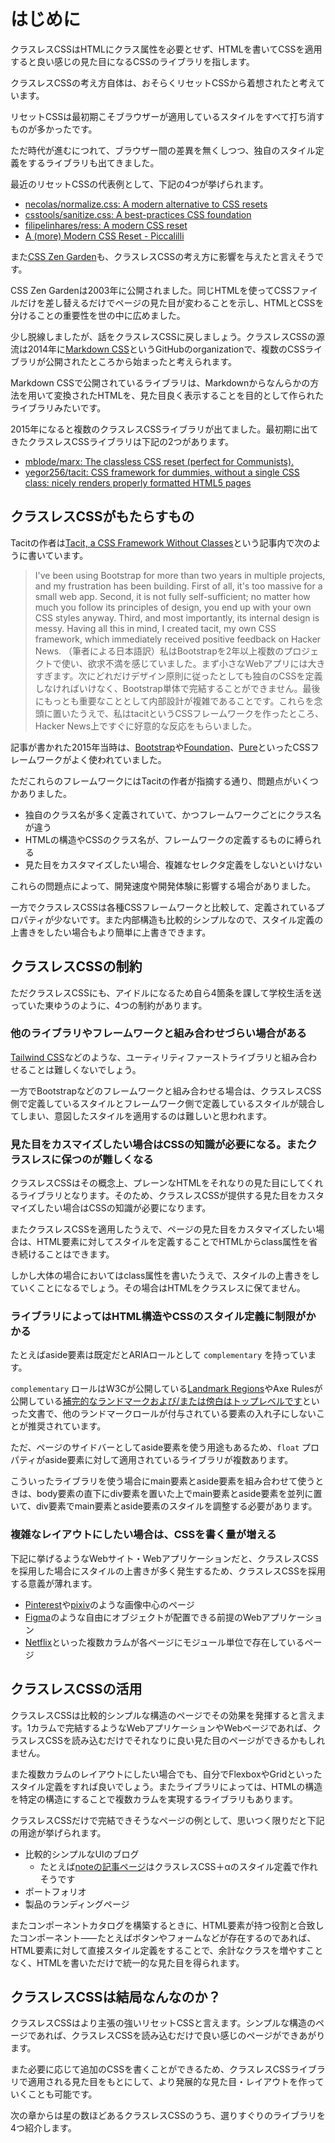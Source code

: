 # はじめに

クラスレスCSSはHTMLにクラス属性を必要とせず、HTMLを書いてCSSを適用すると良い感じの見た目になるCSSのライブラリを指します。

クラスレスCSSの考え方自体は、おそらくリセットCSSから着想されたと考えています。

リセットCSSは最初期こそブラウザーが適用しているスタイルをすべて打ち消すものが多かったです。

ただ時代が進むにつれて、ブラウザー間の差異を無くしつつ、独自のスタイル定義をするライブラリも出てきました。

最近のリセットCSSの代表例として、下記の4つが挙げられます。

- [necolas/normalize.css: A modern alternative to CSS resets](https://github.com/necolas/normalize.css)
- [csstools/sanitize.css: A best-practices CSS foundation](https://github.com/csstools/sanitize.css)
- [filipelinhares/ress: A modern CSS reset](https://github.com/filipelinhares/ress)
- [A (more) Modern CSS Reset - Piccalilli](https://piccalil.li/blog/a-more-modern-css-reset/)

また[CSS Zen Garden](https://www.csszengarden.com/)も、クラスレスCSSの考え方に影響を与えたと言えそうです。

CSS Zen Gardenは2003年に公開されました。同じHTMLを使ってCSSファイルだけを差し替えるだけでページの見た目が変わることを示し、HTMLとCSSを分けることの重要性を世の中に広めました。

少し脱線しましたが、話をクラスレスCSSに戻しましょう。クラスレスCSSの源流は2014年に[Markdown CSS](https://github.com/markdowncss)というGitHubのorganizationで、複数のCSSライブラリが公開されたところから始まったと考えられます。

Markdown CSSで公開されているライブラリは、Markdownからなんらかの方法を用いて変換されたHTMLを、見た目良く表示することを目的として作られたライブラリみたいです。

2015年になると複数のクラスレスCSSライブラリが出てました。最初期に出てきたクラスレスCSSライブラリは下記の2つがあります。

- [mblode/marx: The classless CSS reset (perfect for Communists).](https://github.com/mblode/marx)
- [yegor256/tacit: CSS framework for dummies, without a single CSS class: nicely renders properly formatted HTML5 pages](https://github.com/yegor256/tacit)

## クラスレスCSSがもたらすもの

Tacitの作者は[Tacit, a CSS Framework Without Classes](https://www.yegor256.com/2015/04/13/tacit-css-framework-for-dummies.html)という記事内で次のように書いています。

> I've been using Bootstrap for more than two years in multiple projects, and my frustration has been building. First of all, it's too massive for a small web app. Second, it is not fully self-sufficient; no matter how much you follow its principles of design, you end up with your own CSS styles anyway. Third, and most importantly, its internal design is messy. Having all this in mind, I created tacit, my own CSS framework, which immediately received positive feedback on Hacker News.
> （筆者による日本語訳）私はBootstrapを2年以上複数のプロジェクトで使い、欲求不満を感じていました。まず小さなWebアプリには大きすぎます。次にどれだけデザイン原則に従ったとしても独自のCSSを定義しなければいけなく、Bootstrap単体で完結することができません。最後にもっとも重要なこととして内部設計が複雑であることです。これらを念頭に置いたうえで、私はtacitというCSSフレームワークを作ったところ、Hacker News上ですぐに好意的な反応をもらいました。

記事が書かれた2015年当時は、[Bootstrap](https://getbootstrap.com/)や[Foundation](https://get.foundation/)、[Pure](https://purecss.io/)といったCSSフレームワークがよく使われていました。

ただこれらのフレームワークにはTacitの作者が指摘する通り、問題点がいくつかありました。

- 独自のクラス名が多く定義されていて、かつフレームワークごとにクラス名が違う
- HTMLの構造やCSSのクラス名が、フレームワークの定義するものに縛られる
- 見た目をカスタマイズしたい場合、複雑なセレクタ定義をしないといけない

これらの問題点によって、開発速度や開発体験に影響する場合がありました。

一方でクラスレスCSSは各種CSSフレームワークと比較して、定義されているプロパティが少ないです。また内部構造も比較的シンプルなので、スタイル定義の上書きをしたい場合もより簡単に上書きできます。

## クラスレスCSSの制約

ただクラスレスCSSにも、アイドルになるため自ら4箇条を課して学校生活を送っていた東ゆうのように、4つの制約があります。

### 他のライブラリやフレームワークと組み合わせづらい場合がある

[Tailwind CSS](https://tailwindcss.com/)などのような、ユーティリティファーストライブラリと組み合わせることは難しくないでしょう。

一方でBootstrapなどのフレームワークと組み合わせる場合は、クラスレスCSS側で定義しているスタイルとフレームワーク側で定義しているスタイルが競合してしまい、意図したスタイルを適用するのは難しいと思われます。

### 見た目をカスマイズしたい場合はCSSの知識が必要になる。またクラスレスに保つのが難しくなる

クラスレスCSSはその概念上、プレーンなHTMLをそれなりの見た目にしてくれるライブラリとなります。そのため、クラスレスCSSが提供する見た目をカスタマイズしたい場合はCSSの知識が必要になります。

またクラスレスCSSを適用したうえで、ページの見た目をカスタマイズしたい場合は、HTML要素に対してスタイルを定義することでHTMLからclass属性を省き続けることはできます。

しかし大体の場合においてはclass属性を書いたうえで、スタイルの上書きをしていくことになるでしょう。その場合はHTMLをクラスレスに保てません。

### ライブラリによってはHTML構造やCSSのスタイル定義に制限がかかる

たとえばaside要素は既定だとARIAロールとして `complementary` を持っています。

`complementary` ロールはW3Cが公開している[Landmark Regions](https://www.w3.org/WAI/ARIA/apg/practices/landmark-regions/)やAxe Rulesが公開している[補完的なランドマークおよび/または傍白はトップレベルです](https://dequeuniversity.com/rules/axe/4.1/landmark-complementary-is-top-level?lang=ja)といった文書で、他のランドマークロールが付与されている要素の入れ子にしないことが推奨されています。

ただ、ページのサイドバーとしてaside要素を使う用途もあるため、`float` プロパティがaside要素に対して適用されているライブラリが複数あります。

こういったライブラリを使う場合にmain要素とaside要素を組み合わせて使うときは、body要素の直下にdiv要素を置いた上でmain要素とaside要素を並列に置いて、div要素でmain要素とaside要素のスタイルを調整する必要があります。

### 複雑なレイアウトにしたい場合は、CSSを書く量が増える

下記に挙げるようなWebサイト・Webアプリケーションだと、クラスレスCSSを採用した場合にスタイルの上書きが多く発生するため、クラスレスCSSを採用する意義が薄れます。

- [Pinterest](https://jp.pinterest.com/)や[pixiv](https://www.pixiv.net/)のような画像中心のページ
- [Figma](https://www.figma.com/)のような自由にオブジェクトが配置できる前提のWebアプリケーション
- [Netflix](https://www.netflix.com/jp)といった複数カラムが各ページにモジュール単位で存在しているページ

## クラスレスCSSの活用

クラスレスCSSは比較的シンプルな構造のページでその効果を発揮すると言えます。1カラムで完結するようなWebアプリケーションやWebページであれば、クラスレスCSSを読み込むだけでそれなりに良い見た目のページができるかもしれません。

また複数カラムのレイアウトにしたい場合でも、自分でFlexboxやGridといったスタイル定義をすれば良いでしょう。またライブラリによっては、HTMLの構造を特定の構造にすることで複数カラムを実現するライブラリもあります。

クラスレスCSSだけで完結できそうなページの例として、思いつく限りだと下記の用途が挙げられます。

- 比較的シンプルなUIのブログ
  - たとえば[noteの記事ページ](https://note.com/kubosho_/n/n0409d664249c)はクラスレスCSS＋αのスタイル定義で作れそうです
- ポートフォリオ
- 製品のランディングページ

またコンポーネントカタログを構築するときに、HTML要素が持つ役割と合致したコンポーネント⸺たとえばボタンやフォームなどが存在するのであれば、HTML要素に対して直接スタイル定義をすることで、余計なクラスを増やすことなく、HTMLを書いただけで統一的な見た目を得られます。

## クラスレスCSSは結局なんなのか？

クラスレスCSSはより主張の強いリセットCSSと言えます。シンプルな構造のページであれば、クラスレスCSSを読み込むだけで良い感じのページができあがります。

また必要に応じて追加のCSSを書くことができるため、クラスレスCSSライブラリで適用される見た目をもとにして、より発展的な見た目・レイアウトを作っていくことも可能です。

次の章からは星の数ほどあるクラスレスCSSのうち、選りすぐりのライブラリを4つ紹介します。
